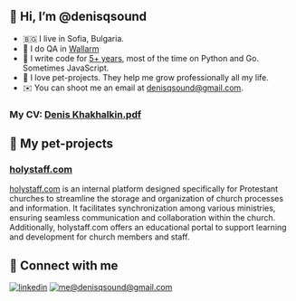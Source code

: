 ## 👋 Hi, I’m @denisqsound
- 🇧🇬 I live in Sofia, Bulgaria.
- 🐍 I do QA in [Wallarm](https://www.wallarm.com)
- 🤖 I write code for [5+ years](https://www.linkedin.com/in/denisqsound/), most of the time on Python and Go. Sometimes JavaScript.
- 🚀 I love pet-projects. They help me grow professionally all my life.
- ✉️ You can shoot me an email at denisqsound@gmail.com.
### My CV: [Denis Khakhalkin.pdf](https://denisqsound-personal.hb.ru-msk.vkcloud-storage.ru/Denis%20Khakhalkin.pdf)


## 🐶 My pet-projects
### [holystaff.com](https://holystaff.com)
[holystaff.com](https://holystaff.com) is an internal platform designed specifically for Protestant churches to streamline the storage and organization of church processes and information. It facilitates synchronization among various ministries, ensuring seamless communication and collaboration within the church. Additionally, holystaff.com offers an educational portal to support learning and development for church members and staff.

## 🤝 Connect with me

[![linkedin](https://img.shields.io/badge/linkedin%20-%230077B5.svg?&style=for-the-badge&logo=linkedin&logoColor=white)](https://www.linkedin.com/in/denisqsound/)
[![me@denisqsound@gmail.com](https://img.shields.io/badge/me@denisqsound@gmail.com%20-%23E62B1E.svg?&style=for-the-badge&logo=mail.ru&logoColor=white)](mailto:me@denisqsound@gmail.com)
